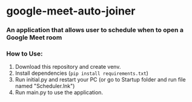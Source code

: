 # google-meet-auto-joiner
 ### An application that allows user to schedule when to open a Google Meet room

### How to Use:
1. Download this repository and create venv.
2. Install dependencies (`pip install requirements.txt`)
3. Run initial.py and restart your PC (or go to Startup folder and run file named "Scheduler.lnk")
4. Run main.py to use the application.
